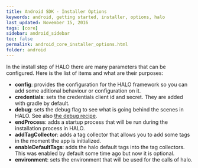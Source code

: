 ```yaml
---
title: Android SDK - Installer Options
keywords: android, getting started, installer, options, halo
last_updated: November 15, 2016
tags: [core]
sidebar: android_sidebar
toc: false
permalink: android_core_installer_options.html
folder: android
---
```


In the install step of HALO there are many parameters that can be configured. Here is the list of items and what are their purposes:

- **config**: provides the configuration for the HALO framework so you can add some aditional behaviour or configuration on it.
- **credentials**: sets the credentials client id and secret. They are added with gradle by default.
- **debug**: sets the debug flag to see what is going behind the scenes in HALO. See also [the debug recipe](./android_core_debug.html).
- **endProcess**: adds a startup process that will be run during the installation process in HALO.
- **addTagCollector**: adds a tag collector that allows you to add some tags in the moment the app is initialized.
- **enableDefaultTags**: adds the halo default tags into the tag collectors. This was enabled by default some time ago but now it is optional.
- **environment**: sets the environment that will be used for the calls of halo.
